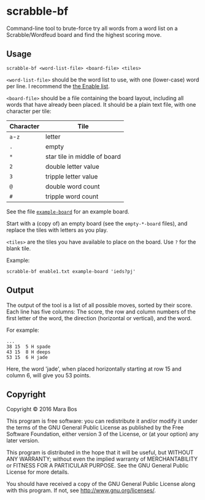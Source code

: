 # scrabble-bf

Command-line tool to brute-force try all words from a word list on a
Scrabble/Wordfeud board and find the highest scoring move.

## Usage

    scrabble-bf <word-list-file> <board-file> <tiles>

`<word-list-file>` should be the word list to use, with one (lower-case) word
per line. I recommend the [the Enable list][1].

[1]: http://www.puzzlers.org/pub/wordlists/enable1.txt

`<board-file>` should be a file containing the board layout, including all words
that have already been placed. It should be a plain text file, with one
character per tile:

| Character | Tile                         |
| --------- | ---------------------------- |
| `a`-`z`   | letter                       |
| `.`       | empty                        |
| `*`       | star tile in middle of board |
| `2`       | double letter value          |
| `3`       | tripple letter value         |
| `@`       | double word count            |
| `#`       | tripple word count           |

See the file [`example-board`](example-board) for an example board.

Start with a (copy of) an empty board (see the `empty-*-board` files), and
replace the tiles with letters as you play.

`<tiles>` are the tiles you have available to place on the board. Use `?` for
the blank tile.

Example:

    scrabble-bf enable1.txt example-board 'ieds?pj'

## Output

The output of the tool is a list of all possible moves, sorted by their score.
Each line has five columns: The score, the row and column numbers of the first
letter of the word, the direction (horizontal or vertical), and the word.

For example:

    ...
    38 15  5 H spade
    43 15  8 H deeps
    53 15  6 H jade

Here, the word 'jade', when placed horizontally starting at row 15 and column 6,
will give you 53 points.

## Copyright

Copyright &copy; 2016 Mara Bos

This program is free software: you can redistribute it and/or modify
it under the terms of the GNU General Public License as published by
the Free Software Foundation, either version 3 of the License, or
(at your option) any later version.

This program is distributed in the hope that it will be useful,
but WITHOUT ANY WARRANTY; without even the implied warranty of
MERCHANTABILITY or FITNESS FOR A PARTICULAR PURPOSE.  See the
GNU General Public License for more details.

You should have received a copy of the GNU General Public License
along with this program.  If not, see http://www.gnu.org/licenses/.
